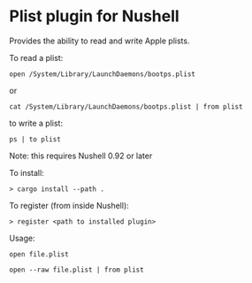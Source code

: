 # Plist plugin for Nushell
Provides the ability to read and write Apple plists.

To read a plist:
```nushell
open /System/Library/LaunchDaemons/bootps.plist
```

or 

```
cat /System/Library/LaunchDaemons/bootps.plist | from plist
``` 

to write a plist:

```
ps | to plist
```

Note: this requires Nushell 0.92 or later

To install:

```
> cargo install --path .
```

To register (from inside Nushell):
```
> register <path to installed plugin> 
```

Usage:
```
open file.plist 
```

```
open --raw file.plist | from plist
```

